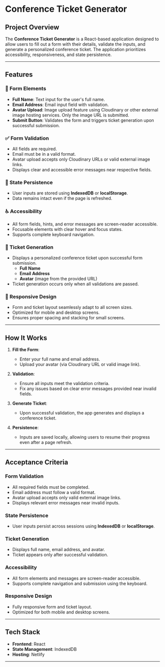 # Conference Ticket Generator

## Project Overview
The **Conference Ticket Generator** is a React-based application designed to allow users to fill out a form with their details, validate the inputs, and generate a personalized conference ticket. The application prioritizes accessibility, responsiveness, and state persistence.

---

## Features

### 📝 Form Elements
- **Full Name**: Text input for the user's full name.
- **Email Address**: Email input field with validation.
- **Avatar Upload**: Image upload feature using Cloudinary or other external image hosting services. Only the image URL is submitted.
- **Submit Button**: Validates the form and triggers ticket generation upon successful submission.

### ✅ Form Validation
- All fields are required.
- Email must be in a valid format.
- Avatar upload accepts only Cloudinary URLs or valid external image links.
- Displays clear and accessible error messages near respective fields.

### 💾 State Persistence
- User inputs are stored using **IndexedDB** or **localStorage**.
- Data remains intact even if the page is refreshed.

### ♿ Accessibility
- All form fields, hints, and error messages are screen-reader accessible.
- Focusable elements with clear hover and focus states.
- Supports complete keyboard navigation.

### 🎫 Ticket Generation
- Displays a personalized conference ticket upon successful form submission.
  - **Full Name**
  - **Email Address**
  - **Avatar** (image from the provided URL)
- Ticket generation occurs only when all validations are passed.

### 📱 Responsive Design
- Form and ticket layout seamlessly adapt to all screen sizes.
- Optimized for mobile and desktop screens.
- Ensures proper spacing and stacking for small screens.

---

## How It Works

1. **Fill the Form**:
   - Enter your full name and email address.
   - Upload your avatar (via Cloudinary URL or valid image link).

2. **Validation**:
   - Ensure all inputs meet the validation criteria.
   - Fix any issues based on clear error messages provided near invalid fields.

3. **Generate Ticket**:
   - Upon successful validation, the app generates and displays a conference ticket.

4. **Persistence**:
   - Inputs are saved locally, allowing users to resume their progress even after a page refresh.

---

## Acceptance Criteria

### Form Validation
- All required fields must be completed.
- Email address must follow a valid format.
- Avatar upload accepts only valid external image links.
- Displays relevant error messages near invalid inputs.

### State Persistence
- User inputs persist across sessions using **IndexedDB** or **localStorage**.

### Ticket Generation
- Displays full name, email address, and avatar.
- Ticket appears only after successful validation.

### Accessibility
- All form elements and messages are screen-reader accessible.
- Supports complete navigation and submission using the keyboard.

### Responsive Design
- Fully responsive form and ticket layout.
- Optimized for both mobile and desktop screens.

---

## Tech Stack
- **Frontend**: React 
- **State Management**: IndexedDB 
- **Hosting**: Netlify
---
